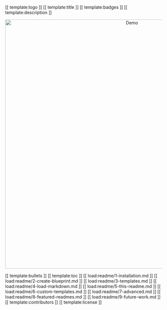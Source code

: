[[ template:logo ]]
[[ template:title ]]
[[ template:badges ]]
[[ template:description ]]

<p align="center">
  <img src="https://github.com/andreasbm/readme/blob/master/assets/demo.gif" alt="Demo" width="800" />
</p>

[[ template:bullets ]]
[[ template:toc ]]
[[ load:readme/1-installation.md ]]
[[ load:readme/2-create-blueprint.md ]]
[[ load:readme/3-templates.md ]]
[[ load:readme/4-load-markdown.md ]]
[[ load:readme/5-this-readme.md ]]
[[ load:readme/6-custom-templates.md ]]
[[ load:readme/7-advanced.md ]]
[[ load:readme/8-featured-readmes.md ]]
[[ load:readme/9-future-work.md ]]
[[ template:contributors ]]
[[ template:license ]]
